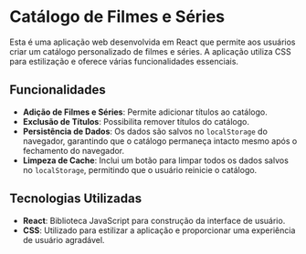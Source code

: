 # Catálogo de Filmes e Séries

Esta é uma aplicação web desenvolvida em React que permite aos usuários criar um catálogo personalizado de filmes e séries. A aplicação utiliza CSS para estilização e oferece várias funcionalidades essenciais.

## Funcionalidades

- **Adição de Filmes e Séries**: Permite adicionar títulos ao catálogo.
- **Exclusão de Títulos**: Possibilita remover títulos do catálogo.
- **Persistência de Dados**: Os dados são salvos no `localStorage` do navegador, garantindo que o catálogo permaneça intacto mesmo após o fechamento do navegador.
- **Limpeza de Cache**: Inclui um botão para limpar todos os dados salvos no `localStorage`, permitindo que o usuário reinicie o catálogo.

## Tecnologias Utilizadas

- **React**: Biblioteca JavaScript para construção da interface de usuário.
- **CSS**: Utilizado para estilizar a aplicação e proporcionar uma experiência de usuário agradável.

